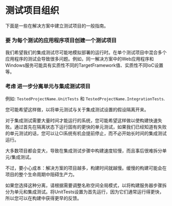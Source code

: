 ﻿# 测试项目组织
下面是一些在解决方案中建立测试项目的一般指南。

### **要** 为每个测试的应用程序项目创建一个测试项目

我们希望我们的集成测试尽可能地模拟部署的运行时。在单个测试项目中混合多个应用程序的测试会导致很多问题。例如，同一解决方案中的Web应用程序和Windows服务可能具有实质性不同的TargetFramework值、实质性不同IoC设置等。

### **考虑** 进一步分离单元与集成测试项目

例如: `TestedProjectName.UnitTests` 和 `TestedProjectName.IntegrationTests`.

您可能希望这样做，以将单元测试与关于集成测试设置的假设隔离开来。

对于集成测试需要大量时间才能运行的系统，您可能希望这样做以使构建快速失败。通过首先在隔离状态下运行固有的更快的单元测试，如果我们已经知道有失败的单元测试的话，您可以让CI系统有机会提前停止，而不必开始长时间的集成测试运行。

大多数项目都会变大，导致在集成测试步骤中构建速度较慢，而且事后很难拆分单元/集成测试。

不过，要小心成本：解决方案的项目越多，构建时间就越慢。缓慢的构建可能会在项目的整个生命周期中阻碍生产力。

如果您选择这种分离，请根据需要调整名称空间全局模式，以将构建服务器步骤拆分为单元和集成测试。将UnitTests设置为首先运行，因为它们通常运行得更快，所以您可以在构建中获得更早的反馈。